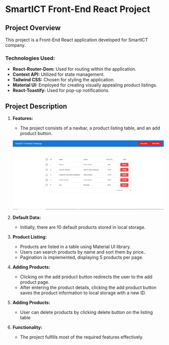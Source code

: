 # SmartICT Front-End React Project

## Project Overview
This project is a Front-End React application developed for SmartICT company.

### Technologies Used:
- **React-Router-Dom:** Used for routing within the application.
- **Context API:** Utilized for state management.
- **Tailwind CSS:** Chosen for styling the application.
- **Material UI:** Employed for creating visually appealing product listings.
- **React-Toastify:** Used for pop-up notifications.

## Project Description
1. **Features:**
   - The project consists of a navbar, a product listing table, and an add product button.
     
   ![Project Screenshot](./src/assets/productlist.png)
   
2. **Default Data:**
   - Initially, there are 10 default products stored in local storage.

3. **Product Listing:**
   - Products are listed in a table using Material UI library.
   - Users can search products by name and sort them by price..
   - Pagination is implemented, displaying 5 products per page.

4. **Adding Products:**
   - Clicking on the add product button redirects the user to the add product page.
   - After entering the product details, clicking the add product button saves the product information to local storage with a new ID.

5. **Adding Products:**
   - User can delete products by clicking delete button on the listing table

6. **Functionality:**
   - The project fulfills most of the required features effectively.

